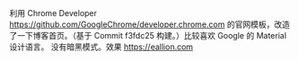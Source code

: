 <p>利用 Chrome Developer <a href="https://github.com/GoogleChrome/developer.chrome.com" target="_blank" rel="nofollow noopener" translate="no"><span class="invisible">https://</span><span class="ellipsis">github.com/GoogleChrome/develo</span><span class="invisible">per.chrome.com</span></a> 的官网模板，改造了一下博客首页。（基于 Commit f3fdc25 构建。）比较喜欢 Google 的 Material 设计语言。 没有暗黑模式。效果 <a href="https://eallion.com" target="_blank" rel="nofollow noopener" translate="no"><span class="invisible">https://</span><span class="">eallion.com</span><span class="invisible"></span></a></p>